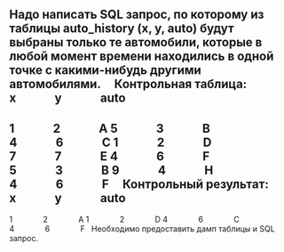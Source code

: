 Надо написать SQL запрос, по которому из таблицы auto_history (x, y, auto) будут выбраны только те автомобили, которые в любой момент времени находились в одной точке с какими-нибудь другими автомобилями.
 
 
Контрольная таблица:
 
x              y              auto
--------------------
1              2              A
5              3              B
4              6              C
1              2              D
7              7              E
4              6              F
5              3              B
9              4              H
4              6              F
 
 
Контрольный результат:
 
x              y              auto
--------------------
1              2              A
1              2              D
4              6              C
4              6              F
 
Необходимо предоставить дамп таблицы и SQL запрос.
